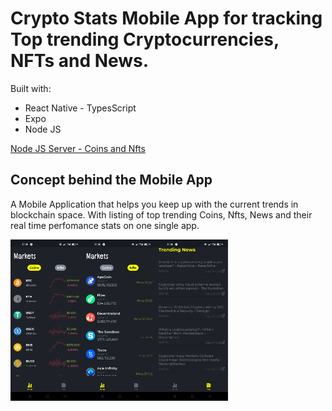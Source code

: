 # Crypto Stats Mobile App for tracking Top trending Cryptocurrencies, NFTs and News.

Built with:
 - React Native - TypesScript
 - Expo 
 - Node JS
 
[Node JS Server - Coins and Nfts](https://github.com/peter571/coins-nfts-stats) 

## Concept behind the Mobile App

A Mobile Application that helps you keep up with the current trends in blockchain space. With listing of top trending Coins, Nfts, News and their real time perfomance stats on one single app.

<p align="center">
<img  width="23%" src="https://github.com/peter571/crypto-stats/blob/master/assets/crypto/stats2.jpg" align="left" alt="stats" />
<img  width="23%" src="https://github.com/peter571/crypto-stats/blob/master/assets/crypto/stats3.jpg" align="left" alt="stats" />
<img width="23%" src="https://github.com/peter571/crypto-stats/blob/master/assets/crypto/stats1.jpg" align="left" alt="stats" />
</p>